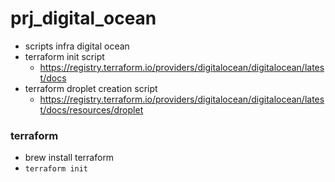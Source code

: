 # prj_digital_ocean
- scripts infra digital ocean
- terraform init script
  - https://registry.terraform.io/providers/digitalocean/digitalocean/latest/docs
- terraform droplet creation script
  - https://registry.terraform.io/providers/digitalocean/digitalocean/latest/docs/resources/droplet

### terraform
- brew install terraform
- `terraform init`